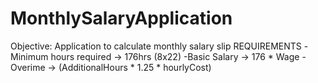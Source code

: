 # MonthlySalaryApplication
Objective: Application to calculate monthly salary slip REQUIREMENTS -Minimum hours required → 176hrs (8x22) -Basic Salary → 176 * Wage -Overime → (AdditionalHours * 1.25 * hourlyCost) 
